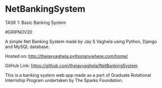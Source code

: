 # NetBankingSystem

TASK 1: Basic Banking System

#GRIPNOV20
 
A simple Net Banking System made by Jay S Vaghela using Python, Django and MySQL database.

Hosted on: http://thejayvaghela.pythonanywhere.com/home/

GitHub Link: https://github.com/thejayvaghela/NetBankingSystem

This is a banking system web app made as a part of Graduate Rotational Internship Program undertaken by The Sparks Foundation.